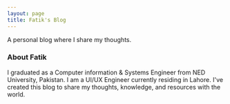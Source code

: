 ```yaml
---
layout: page
title: Fatik's Blog
---
```


A personal blog where I share my thoughts.

### About Fatik

I graduated as a Computer information & Systems Engineer from NED University, Pakistan. I am a UI/UX Engineer currently residing in Lahore. I've created this blog to share my thoughts, knowledge, and resources with the world.


